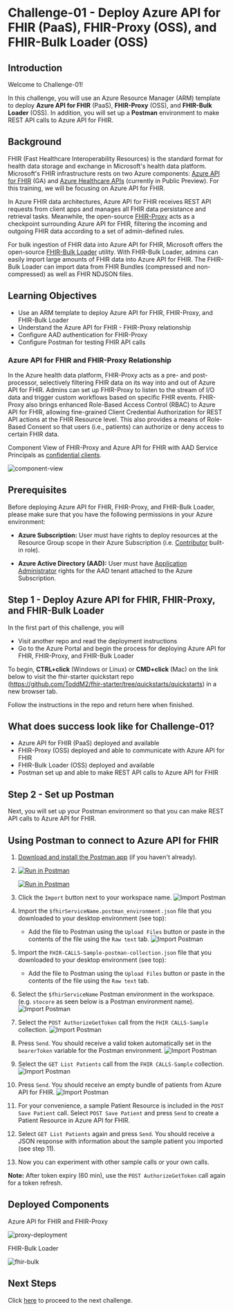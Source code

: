 # Challenge-01 - Deploy Azure API for FHIR (PaaS), FHIR-Proxy (OSS), and FHIR-Bulk Loader (OSS)

## Introduction

Welcome to Challenge-01!

In this challenge, you will use an Azure Resource Manager (ARM) template to deploy **Azure API for FHIR** (PaaS), **FHIR-Proxy** (OSS), and **FHIR-Bulk Loader** (OSS). In addition, you will set up a **Postman** environment to make REST API calls to Azure API for FHIR.

## Background
FHIR (Fast Healthcare Interoperability Resources) is the standard format for health data storage and exchange in Microsoft's health data platform. Microsoft's FHIR infrastructure rests on two Azure components: [Azure API for FHIR](https://docs.microsoft.com/en-us/azure/healthcare-apis/azure-api-for-fhir/overview) (GA) and [Azure Healthcare APIs](https://azure.microsoft.com/en-us/services/healthcare-apis/) (currently in Public Preview). For this training, we will be focusing on Azure API for FHIR.

In Azure FHIR data architectures, Azure API for FHIR receives REST API requests from client apps and manages all FHIR data persistance and retrieval tasks. Meanwhile, the open-source [FHIR-Proxy](https://github.com/microsoft/fhir-proxy) acts as a checkpoint surrounding Azure API for FHIR, filtering the incoming and outgoing FHIR data according to a set of admin-defined rules.

For bulk ingestion of FHIR data into Azure API for FHIR, Microsoft offers the open-source [FHIR-Bulk Loader](https://github.com/microsoft/fhir-loader) utility. With FHIR-Bulk Loader, admins can easily import large amounts of FHIR data into Azure API for FHIR. The FHIR-Bulk Loader can import data from FHIR Bundles (compressed and non-compressed) as well as FHIR NDJSON files. 

## Learning Objectives 
+ Use an ARM template to deploy Azure API for FHIR, FHIR-Proxy, and FHIR-Bulk Loader
+ Understand the Azure API for FHIR - FHIR-Proxy relationship
+ Configure AAD authentication for FHIR-Proxy
+ Configure Postman for testing FHIR API calls

### Azure API for FHIR and FHIR-Proxy Relationship
In the Azure health data platform, FHIR-Proxy acts as a pre- and post- processor, selectively filtering FHIR data on its way into and out of Azure API for FHIR. Admins can set up FHIR-Proxy to listen to the stream of I/O data and trigger custom workflows based on specific FHIR events. FHIR-Proxy also brings enhanced Role-Based Access Control (RBAC) to Azure API for FHIR, allowing fine-grained Client Credential Authorization for REST API actions at the FHIR Resource level. This also provides a means of Role-Based Consent so that users (i.e., patients) can authorize or deny access to certain FHIR data.

Component View of FHIR-Proxy and Azure API for FHIR with AAD Service Principals as [confidential clients](https://docs.microsoft.com/en-us/azure/healthcare-apis/azure-api-for-fhir/register-confidential-azure-ad-client-app).

![component-view](./media/component-view-small.png)


## Prerequisites 

Before deploying Azure API for FHIR, FHIR-Proxy, and FHIR-Bulk Loader, please make sure that you have the following permissions in your Azure environment:

+ **Azure Subscription:** User must have rights to deploy resources at the Resource Group scope in their Azure Subscription (i.e. [Contributor](https://docs.microsoft.com/en-us/azure/role-based-access-control/built-in-roles) built-in role).

+ **Azure Active Directory (AAD):** User must have [Application Administrator](https://docs.microsoft.com/en-us/azure/active-directory/roles/permissions-reference#application-administrator) rights for the AAD tenant attached to the Azure Subscription.


## Step 1 - Deploy Azure API for FHIR, FHIR-Proxy, and FHIR-Bulk Loader
In the first part of this challenge, you will
- Visit another repo and read the deployment instructions
- Go to the Azure Portal and begin the process for deploying Azure API for FHIR, FHIR-Proxy, and FHIR-Bulk Loader


To begin, **CTRL+click** (Windows or Linux) or **CMD+click** (Mac) on the link below to visit the fhir-starter quickstart repo (https://github.com/ToddM2/fhir-starter/tree/quickstarts/quickstarts) in a new browser tab.

Follow the instructions in the repo and return here when finished.

## What does success look like for Challenge-01?
+ Azure API for FHIR (PaaS) deployed and available
+ FHIR-Proxy (OSS) deployed and able to communicate with Azure API for FHIR
+ FHIR-Bulk Loader (OSS) deployed and available
+ Postman set up and able to make REST API calls to Azure API for FHIR

## Step 2 - Set up Postman
Next, you will set up your Postman environment so that you can make REST API calls to Azure API for FHIR.

## Using Postman to connect to Azure API for FHIR

1. [Download and install the Postman app](https://www.postman.com/downloads/) (if you haven't already).

2. [![Run in Postman](https://run.pstmn.io/button.svg)](https://god.gw.postman.com/run-collection/15998620-44558319-b188-4a0b-92f4-20e278cc6f6f?action=collection%2Ffork&collection-url=entityId%3D15998620-44558319-b188-4a0b-92f4-20e278cc6f6f%26entityType%3Dcollection%26workspaceId%3D39665fda-b424-466f-88ea-758306bb9d71)

   [![Run in Postman](https://run.pstmn.io/button.svg)](https://god.gw.postman.com/run-collection/15998620-d532e349-a060-4e62-84b1-b38691bc45ba?action=collection%2Ffork&collection-url=entityId%3D15998620-d532e349-a060-4e62-84b1-b38691bc45ba%26entityType%3Dcollection%26workspaceId%3D39665fda-b424-466f-88ea-758306bb9d71)

3. Click the ```Import``` button next to your workspace name. ![Import Postman](./media/postman_setup_images/postman1.png)

4. Import the ```$fhirServiceName.postman_environment.json``` file that you downloaded to your desktop environment (see top):
    + Add the file to Postman using the ```Upload Files``` button or paste in the contents of the file using the ```Raw text``` tab.
    ![Import Postman](./media/postman_setup_images/postman2.png)

5. Import the ```FHIR-CALLS-Sample-postman-collection.json``` file that you downloaded to your desktop environment (see top):
    + Add the file to Postman using the ```Upload Files``` button or paste in the contents of the file using the ```Raw text``` tab.

6. Select the ```$fhirServiceName``` Postman environment in the workspace. (e.g. ```stocore``` as seen below is a Postman environment name).
   ![Import Postman](./media/postman_setup_images/postman3.png)

7. Select the ```POST AuthorizeGetToken``` call from the ```FHIR CALLS-Sample``` collection.
   ![Import Postman](./media/postman_setup_images/postman4.png)

8. Press ```Send```. You should receive a valid token automatically set in the ```bearerToken``` variable for the Postman environment.
   ![Import Postman](./media/postman_setup_images/postman5.png)

9. Select the ```GET List Patients``` call from the ```FHIR CALLS-Sample``` collection.
   ![Import Postman](./media/postman_setup_images/postman6.png)

10. Press ```Send```. You should receive an empty bundle of patients from Azure API for FHIR.
   ![Import Postman](./media/postman_setup_images/postman7.png)
   
11. For your convenience, a sample Patient Resource is included in the ```POST Save Patient``` call. Select ```POST Save Patient``` and press ```Send``` to create a Patient Resource in Azure API for FHIR.  

12. Select ```GET List Patients``` again and press ```Send```. You should receive a JSON response with information about the sample patient you imported (see step 11).

13. Now you can experiment with other sample calls or your own calls.  

__Note:__ After token expiry (60 min), use the ```POST AuthorizeGetToken``` call again for a token refresh.





## Deployed Components 

Azure API for FHIR and FHIR-Proxy

![proxy-deployment](./media/component-view-small.png)

FHIR-Bulk Loader

![fhir-bulk](./media/install-components-small.png)


## Next Steps

Click [here](../Challenge-02/Readme.md) to proceed to the next challenge.
